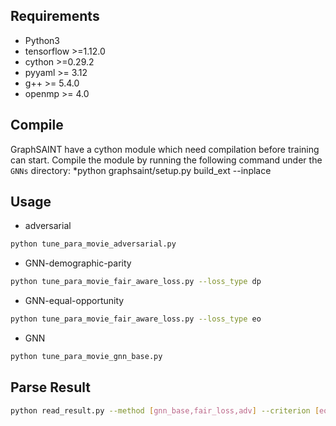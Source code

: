## Requirements
  * Python3
  * tensorflow >=1.12.0
  * cython >=0.29.2
  * pyyaml >= 3.12
  * g++ >= 5.4.0
  * openmp >= 4.0


## Compile
  GraphSAINT have a cython module which need compilation before training can start. Compile the module by running the following command under the ```GNNs``` directory:
  *python graphsaint/setup.py build_ext --inplace


## Usage
  * adversarial
  ```bash
  python tune_para_movie_adversarial.py
  ```

  * GNN-demographic-parity
  ```bash
  python tune_para_movie_fair_aware_loss.py --loss_type dp
  ```

  * GNN-equal-opportunity
  ```bash
  python tune_para_movie_fair_aware_loss.py --loss_type eo
  ```
  
  * GNN
  ```bash
  python tune_para_movie_gnn_base.py
  ```


## Parse Result
  ```bash
  python read_result.py --method [gnn_base,fair_loss,adv] --criterion [eo,dp] --fair_level [low,med,high] --dataset ml
  ```
